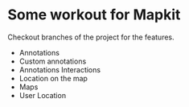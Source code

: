 # Some workout for Mapkit
Checkout branches of the project for the features.
- Annotations
- Custom annotations
- Annotations Interactions 
- Location on the map
- Maps 
- User Location
